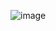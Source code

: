 ![image](https://github.com/FabienDeligans/ConsoleApp1/assets/52275509/8d981de2-eb12-4645-8ef6-4c1cf322edf5)
